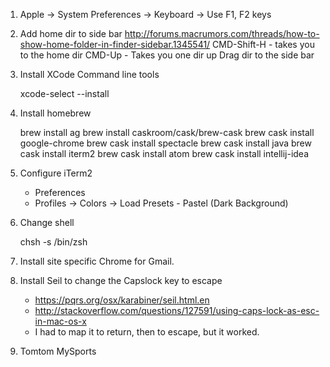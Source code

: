 
1. Apple -> System Preferences -> Keyboard -> Use F1, F2 keys

2. Add home dir to side bar
http://forums.macrumors.com/threads/how-to-show-home-folder-in-finder-sidebar.1345541/
CMD-Shift-H - takes you to the home dir
CMD-Up - Takes you one dir up
Drag dir to the side bar

3. Install XCode Command line tools

    xcode-select --install

4. Install homebrew

    brew install ag
    brew install caskroom/cask/brew-cask
    brew cask install google-chrome
    brew cask install spectacle
    brew cask install java
    brew cask install iterm2
    brew cask install atom
    brew cask install intellij-idea

5. Configure iTerm2
	- Preferences
	- Profiles -> Colors -> Load Presets - Pastel (Dark Background)

6. Change shell

	chsh -s /bin/zsh

7. Install site specific Chrome for Gmail.

8. Install Seil to change the Capslock key to escape
	- https://pqrs.org/osx/karabiner/seil.html.en
	- http://stackoverflow.com/questions/127591/using-caps-lock-as-esc-in-mac-os-x
	- I had to map it to return, then to escape, but it worked.

9. Tomtom MySports

